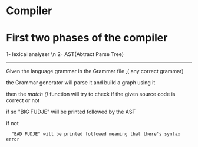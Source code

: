 # Compiler
# First two phases of the compiler 
1- lexical analyser \n
2- AST(Abtract Parse Tree)


***********************************************
Given the language grammar in the Grammar file ,( any correct grammar) 


the Grammar generator will parse it and build a graph using it 


then the *match ()* function will try to check if the given source code is correct or not


if so "BIG FUDJE" will be printed followed by the AST


if not 


      "BAD FUDJE" will be printed followed meaning that there's syntax error
